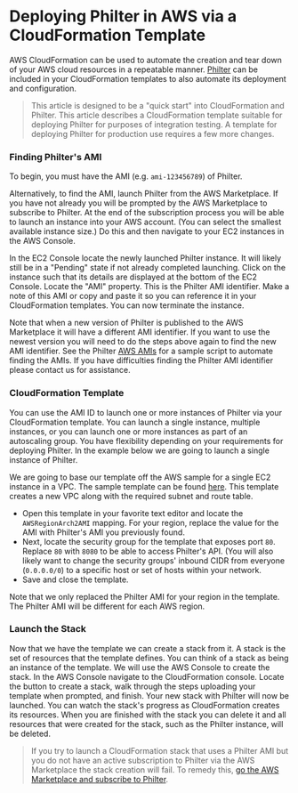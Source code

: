 # Deploying Philter in AWS via a CloudFormation Template

AWS CloudFormation can be used to automate the creation and tear down of your AWS cloud resources in a repeatable manner. [Philter](https://www.philterd.ai/philter/) can be included in your CloudFormation templates to also automate its deployment and configuration.

> This article is designed to be a "quick start" into CloudFormation and Philter. This article describes a CloudFormation template suitable for deploying Philter for purposes of integration testing. A template for deploying Philter for production use requires a few more changes.


### Finding Philter's AMI

To begin, you must have the AMI (e.g. `ami-123456789`) of Philter.

Alternatively, to find the AMI, launch Philter from the AWS Marketplace. If you have not already you will be prompted by the AWS Marketplace to subscribe to Philter. At the end of the subscription process you will be able to launch an instance into your AWS account. (You can select the smallest available instance size.) Do this and then navigate to your EC2 instances in the AWS Console.

In the EC2 Console locate the newly launched Philter instance. It will likely still be in a "Pending" state if not already completed launching. Click on the instance such that its details are displayed at the bottom of the EC2 Console. Locate the "AMI" property. This is the Philter AMI identifier. Make a note of this AMI or copy and paste it so you can reference it in your CloudFormation templates. You can now terminate the instance.

Note that when a new version of Philter is published to the AWS Marketplace it will have a different AMI identifier. If you want to use the newest version you will need to do the steps above again to find the new AMI identifier. See the Philter [AWS AMIs](aws-amis.md) for a sample script to automate finding the AMIs.
If you have difficulties finding the Philter AMI identifier please contact us for assistance.

### CloudFormation Template

You can use the AMI ID to launch one or more instances of Philter via your CloudFormation template. You can launch a single instance, multiple instances, or you can launch one or more instances as part of an autoscaling group. You have flexibility depending on your requirements for deploying Philter. In the example below we are going to launch a single instance of Philter.

We are going to base our template off the AWS sample for a single EC2 instance in a VPC. The sample template can be found [here](https://s3.amazonaws.com/cloudformation-templates-us-east-1/VPC_Single_Instance_In_Subnet.template). This template creates a new VPC along with the required subnet and route table.

* Open this template in your favorite text editor and locate the `AWSRegionArch2AMI` mapping. For your region, replace the value for the AMI with Philter's AMI you previously found.
* Next, locate the security group for the template that exposes port `80`. Replace `80` with `8080` to be able to access Philter's API. (You will also likely want to change the security groups' inbound CIDR from everyone (`0.0.0.0/0`) to a specific host or set of hosts within your network.
* Save and close the template.

Note that we only replaced the Philter AMI for your region in the template. The Philter AMI will be different for each AWS region.

### Launch the Stack

Now that we have the template we can create a stack from it. A stack is the set of resources that the template defines. You can think of a stack as being an instance of the template. We will use the AWS Console to create the stack. In the AWS Console navigate to the CloudFormation console. Locate the button to create a stack, walk through the steps uploading your template when prompted, and finish. Your new stack with Philter will now be launched. You can watch the stack's progress as CloudFormation creates its resources. When you are finished with the stack you can delete it and all resources that were created for the stack, such as the Philter instance, will be deleted.

> If you try to launch a CloudFormation stack that uses a Philter AMI but you do not have an active subscription to Philter via the AWS Marketplace the stack creation will fail. To remedy this, [go the AWS Marketplace and subscribe to Philter](https://aws.amazon.com/marketplace/pp/B07YVB8FFT).

